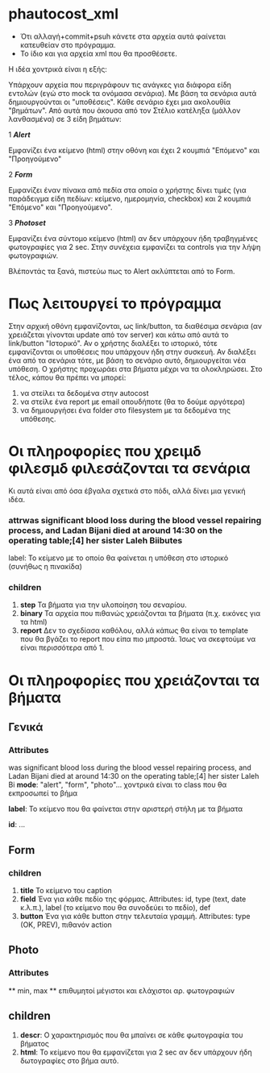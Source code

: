 # phautocost_xml

* Ότι αλλαγή+commit+psuh κάνετε στα αρχεία αυτά φαίνεται κατευθείαν στο πρόγραμμα.
* Το ίδιο και για αρχεία xml που θα προσθέσετε.

Η ιδέα χοντρικά είναι η εξής:

Υπάρχουν αρχεία που περιγράφουν τις ανάγκες για διάφορα είδη εντολών (εγώ στο mock τα ονόμασα σενάρια). Με βάση τα σενάρια αυτά δημιουργούνται οι "υποθέσεις".
Κάθε σενάριο έχει μια ακολουθία "βημάτων". 
Από αυτά που άκουσα από τον Στέλιο κατέληξα (μάλλον λανθασμένα) σε 3 είδη βημάτων:

1 ***Alert***

Εμφανίζει ένα κείμενο (html) στην οθόνη και έχει 2 κουμπιά "Επόμενο" και "Προηγούμενο"

2 ***Form***

Εμφανίζει έναν πίνακα από πεδία στα οποία ο χρήστης δίνει τιμές (για παράδειγμα είδη πεδίων: κείμενο, ημερομηνία, checkbox)
και 2 κουμπιά "Επόμενο" και "Προηγούμενο".

3 ***Photoset***

Εμφανίζει ένα σύντομο κείμενο (html) αν δεν υπάρχουν ήδη τραβηγμένες φωτογραφίες για 2 sec. Στην συνέχεια εμφανίζει τα controls για την λήψη φωτογραφιών.

Βλέποντάς τα ξανά, πιστεύω πως το Alert ακλύπτεται από το Form.


# Πως λειτουργεί το πρόγραμμα

Στην αρχική οθόνη εμφανίζονται, ως link/button, τα διαθέσιμα σενάρια (αν χρειάζεται γίνονται update από τον server) και κάτω από αυτά το link/button "Ιστορικό".
Αν ο χρήστης διαλέξει το ιστορικό, τότε εμφανίζονται οι υποθέσεις που υπάρχουν ήδη στην συσκευή.
Αν διαλέξει ένα από τα σενάρια τότε, με βάση το σενάριο αυτό, δημιουργείται νέα υπόθεση.
Ο χρήστης προχωράει στα βήματα μέχρι να τα ολοκληρώσει. Στο τέλος, κάπου θα πρέπει να μπορεί:
  1. να στείλει τα δεδομένα στην autocost
  2. να στείλε ένα report με email οπουδήποτε (θα το δούμε αργότερα)
  3. να δημιουργήσει ένα folder στο filesystem με τα δεδομένα της υπόθεσης.


# Οι πληροφορίες που χρειμδ φιλεσμδ φιλεσάζονται τα σενάρια
Κι αυτά είναι από όσα έβγαλα σχετικά στο πόδι, αλλά δίνει μια γενική ιδέα.
  ### attrwas significant blood loss during the blood vessel repairing process, and Ladan Bijani died at around 14:30 on the operating table;[4] her sister Laleh Biibutes
  label: Το κείμενο με το οποίο θα φαίνεται η υπόθεση στο ιστορικό (συνήθως η πινακίδα)
  ### children
  
  1. **step**
      Τα βήματα για την υλοποίηση του σεναρίου.
  2. **binary**
      Τα αρχεία που πιθανώς χρειάζονται τα βήματα (π.χ. εικόνες για τα html)
  3. **report**
      Δεν το σχεδίασα καθόλου, αλλά κάπως θα είναι το template που θα βγάζει το report που είπα πιο μπροστά. Ίσως να σκεφτούμε να είναι περισσότερα από 1.
  

# Οι πληροφορίες που χρειάζονται τα βήματα

## Γενικά

### Attributes
was significant blood loss during the blood vessel repairing process, and Ladan Bijani died at around 14:30 on the operating table;[4] her sister Laleh Bi
**mode**: "alert", "form", "photo"... χοντρικά είναι το class που θα εκπροσωπεί το βήμα

**label**: Το κείμενο που θα φαίνεται στην αριστερή στήλη με τα βήματα

**id**: ...
  

## Form

### children

1. **title**
   Το κείμενο του caption
2. **field**
   Ένα για κάθε πεδίο της φόρμας. Attributes: id, type (text, date κ.λ.π.), label (το κείμενο που θα συνοδεύει το πεδίο), def
3. **button**
   Ένα για κάθε button στην τελευταία γραμμή. Attributes: type (OK, PREV), πιθανόν action
  
## Photo

### Attributes

** min, max ** επιθυμητοί μέγιστοι και ελάχιστοι αρ. φωτογραφιών

## children

1. **descr**: Ο χαρακτηρισμός που θα μπαίνει σε κάθε φωτογραφία του βήματος
2. **html**: Το κείμενο που θα εμφανίζεται για 2 sec αν δεν υπάρχουν ήδη δωτογραφίες στο βήμα αυτό.


  
